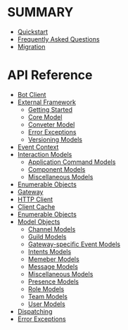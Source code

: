 # SUMMARY

- [Quickstart]()
- [Frequently Asked Questions]()
- [Migration]()

# API Reference

- [Bot Client](./client.md)
- [External Framework]()
  - [Getting Started]()
  - [Core Model](./ext/base.md)
  - [Conveter Model](./ext/converter.md)
  - [Error Exceptions](./ext/error.md)
  - [Versioning Models](./ext/version.md)
- [Event Context](./context.md)
- [Interaction Models]()
  - [Application Command Models](./models/command.md)
  - [Component Models](./models/component.md)
  - [Miscellaneous Models](./models/misc.md)
- [Enumerable Objects](./enums.md)
- [Gateway](./api/gateway.md)
- [HTTP Client](./api/http.md)
- [Client Cache](./api/cache.md)
- [Enumerable Objects](./api/enums.md)
- [Model Objects]()
  - [Channel Models](./api/models/channel.md)
  - [Guild Models](./api/models/guild.md)
  - [Gateway-specific Event Models](./api/models/gw.md)
  - [Intents Models]()
  - [Memeber Models](./api/models/member.md)
  - [Message Models](./api/models/message.md)
  - [Miscellaneous Models](./api/models/misc.md)
  - [Presence Models](./api/models/presence.md)
  - [Role Models](./api/models/role.md)
  - [Team Models](./api/models/team.md)
  - [User Models](./api/models/user.md)
- [Dispatching](./api/dispatch.md)
- [Error Exceptions](./api/error.md)
